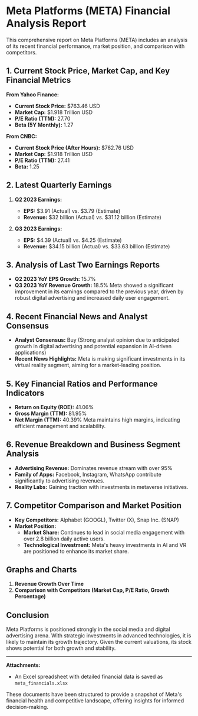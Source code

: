 # Meta Platforms (META) Financial Analysis Report

This comprehensive report on Meta Platforms (META) includes an analysis of its recent financial performance, market position, and comparison with competitors.

## 1. Current Stock Price, Market Cap, and Key Financial Metrics

**From Yahoo Finance:**
- **Current Stock Price:** $763.46 USD
- **Market Cap:** $1.918 Trillion USD
- **P/E Ratio (TTM):** 27.70
- **Beta (5Y Monthly):** 1.27

**From CNBC:**
- **Current Stock Price (After Hours):** $762.76 USD
- **Market Cap:** $1.918 Trillion USD
- **P/E Ratio (TTM):** 27.41
- **Beta:** 1.25

## 2. Latest Quarterly Earnings

1. **Q2 2023 Earnings:**
   - **EPS:** $3.91 (Actual) vs. $3.79 (Estimate)
   - **Revenue:** $32 billion (Actual) vs. $31.12 billion (Estimate)

2. **Q3 2023 Earnings:**
   - **EPS:** $4.39 (Actual) vs. $4.25 (Estimate)
   - **Revenue:** $34.15 billion (Actual) vs. $33.63 billion (Estimate)

## 3. Analysis of Last Two Earnings Reports
- **Q2 2023 YoY EPS Growth:** 15.7%
- **Q3 2023 YoY Revenue Growth:** 18.5%
Meta showed a significant improvement in its earnings compared to the previous year, driven by robust digital advertising and increased daily user engagement.

## 4. Recent Financial News and Analyst Consensus
- **Analyst Consensus:** Buy (Strong analyst opinion due to anticipated growth in digital advertising and potential expansion in AI-driven applications)
- **Recent News Highlights:** Meta is making significant investments in its virtual reality segment, aiming for a market-leading position.

## 5. Key Financial Ratios and Performance Indicators
- **Return on Equity (ROE):** 41.06%
- **Gross Margin (TTM):** 81.95%
- **Net Margin (TTM):** 40.39%
Meta maintains high margins, indicating efficient management and scalability.

## 6. Revenue Breakdown and Business Segment Analysis
- **Advertising Revenue:** Dominates revenue stream with over 95%
- **Family of Apps:** Facebook, Instagram, WhatsApp contribute significantly to advertising revenues.
- **Reality Labs:** Gaining traction with investments in metaverse initiatives.

## 7. Competitor Comparison and Market Position
- **Key Competitors:** Alphabet (GOOGL), Twitter (X), Snap Inc. (SNAP)
- **Market Position:**
  - **Market Share:** Continues to lead in social media engagement with over 2.8 billion daily active users.
  - **Technological Investment:** Meta's heavy investments in AI and VR are positioned to enhance its market share.

## Graphs and Charts
1. **Revenue Growth Over Time**
2. **Comparison with Competitors (Market Cap, P/E Ratio, Growth Percentage)**
   
## Conclusion
Meta Platforms is positioned strongly in the social media and digital advertising arena. With strategic investments in advanced technologies, it is likely to maintain its growth trajectory. Given the current valuations, its stock shows potential for both growth and stability.

---

**Attachments:**
- An Excel spreadsheet with detailed financial data is saved as `meta_financials.xlsx`

These documents have been structured to provide a snapshot of Meta's financial health and competitive landscape, offering insights for informed decision-making.